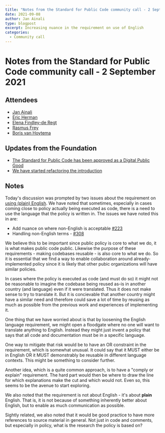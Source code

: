 ```yaml
---
title: "Notes from the Standard for Public Code community call - 2 September 2021"
date: 2021-09-08
author: Jan Ainali
type: blogpost
excerpt: Increasing nuance in the requirement on use of English 
categories:
  - Community call
---
```


# Notes from the Standard for Public Code community call - 2 September 2021

## Attendees

* [Jan Ainali](https://publiccode.net/team/jan-ainali.html)
* [Eric Herman](https://publiccode.net/team/eric-herman.html)
* [Elena Findley-de Regt](https://publiccode.net/team/elena-findley-de-regt.html)
* [Rasmus Frey](https://os2.eu/bruger/rasmus-frey)
* [Boris van Hoytema](https://publiccode.net/team/boris-van-hoytema.html)

## Updates from the Foundation

* [The Standard for Public Code has been approved as a Digital Public Good](https://blog.publiccode.net/news/2021/07/28/digital-public-goods.html)
* [We have started refactoring the introduction](https://github.com/publiccodenet/standard/pull/521)

## Notes

Today's discussion was prompted by two issues about the requirement on [using (plain) English](https://standard.publiccode.net/criteria/understandable-english-first.html).
We have noted that sometimes, especially in cases coming close to policy actually being executed as code, there is a need to use the language that the policy is written in.
The issues we have noted this in are:

- Add nuance on where non-English is acceptable [#223](https://github.com/publiccodenet/standard/issues/223)
- Handling non-English terms - [#308](https://github.com/publiccodenet/standard/issues/308)

We believe this to be important since public policy is core to what we do, it is what makes public code public.
Likewise the purpose of these requirements -  making codebases reusable - is also core to what we do.
So it is essential that we find a way to enable collaboration around already-implemented policy since it is likely that other pubic organizations will have similar policies.

In cases where the policy is executed as code (and must do so) it might not be reasonable to imagine the codebase being reused as-is in another country (and language) even if it were translated.
Thus it does not make sense to try to translate it.
But it is concievable that another country might have a similar need and therefore could save a lot of time by reusing as much as possible from the previous work and experiences of implementing it.

One thing that we have worried about is that by loosening the English language requirement, we might open a floodgate where no one will want to translate anything to English.
Instead they might just invent a policy that says that all code and documentation must be in a specific language.

One way to mitigate that risk would be to have an OR constraint in the requirement, which is somewhat unusual.
It could say that it MUST either be in English OR it MUST demonstrably be reusable in different language contexts.
This might be something to consider further.

Another idea, which is a quite common approach, is to have a "comply or explain" requirement.
The hard part would then be where to draw the line for which explanations make the cut and which would not.
Even so, this seems to be the avenue to start exploring.

We also noted that the requirement is not about English - it's about **plain** English.
That is, it is not because of something inherently better about English, but to enable as much communication as possible.

Sightly related, we also noted that it would be good practice to have more references to source material in general.
Not just in code and comments, but especially in policy, what is the research the policy is based on?
